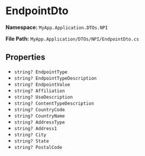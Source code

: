 # EndpointDto

**Namespace:** `MyApp.Application.DTOs.NPI`

**File Path:** `MyApp.Application/DTOs/NPI/EndpointDto.cs`

## Properties

- `string? EndpointType`
- `string? EndpointTypeDescription`
- `string? EndpointValue`
- `string? Affiliation`
- `string? UseDescription`
- `string? ContentTypeDescription`
- `string? CountryCode`
- `string? CountryName`
- `string? AddressType`
- `string? Address1`
- `string? City`
- `string? State`
- `string? PostalCode`

